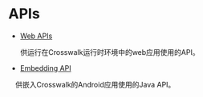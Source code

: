 # APIs

*   [Web APIs](/documentation/apis/web_apis_zh.html)

    供运行在Crosswalk运行时环境中的web应用使用的API。

*   [Embedding API](/documentation/apis/embedding_api_zh.html)

   　供嵌入Crosswalk的Android应用使用的Java API。
